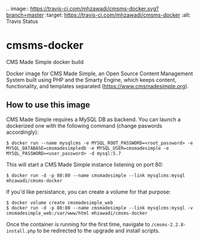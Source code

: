 .. image:: https://travis-ci.com/mhzawadi/cmsms-docker.svg?branch=master
   :target: https://travis-ci.com/mhzawadi/cmsms-docker
   :alt: Travis Status

# cmsms-docker
CMS Made Simple docker build

Docker image for CMS Made Simple, an Open Source Content Management System built using PHP and the Smarty Engine, which keeps content, functionality, and templates separated (<https://www.cmsmadesimple.org>).

## How to use this image

CMS Made Simple requires a MySQL DB as backend. You can launch a dockerized one with the following command (change paswords accordingly):

    $ docker run --name mysqlcms -e MYSQL_ROOT_PASSWORD=<root_password> -e MYSQL_DATABASE=cmsmadesimpledb -e MYSQL_USER=cmsmadesimple -e MYSQL_PASSWORD=<user_password> -d mysql:5.7

This will start a CMS Made Simple instance listening on port 80:

    $ docker run -d -p 80:80 --name cmsmadesimple --link mysqlcms:mysql mhzawadi/cmsms-docker

If you'd like persistance, you can create a volume for that purpose:

    $ docker volume create cmsmadesimple_web
    $ docker run -d -p 80:80 --name cmsmadesimple --link mysqlcms:mysql -v cmsmadesimple_web:/var/www/html mhzawadi/cmsms-docker

Once the container is running for the first time, navigate to `/cmsms-2.2.8-install.php` to be redirected to the upgrade and install scripts.

